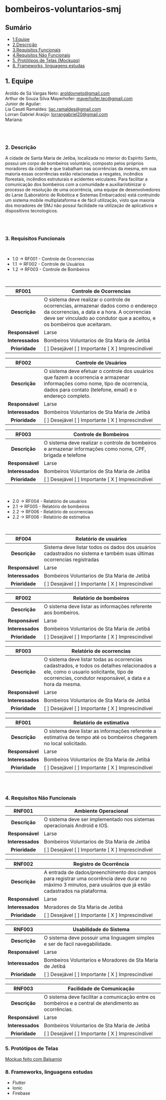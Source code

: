 # bombeiros-voluntarios-smj

## Sumário
- [1.Equipe](#1-equipe)<br>
- [2.Descrição](#2-descrição)<br>
- [3.Requisitos Funcionais](#3-Requisitos-Funcionais)<br>
- [4.Requisitos Não Funcionais](#4-Requisitos-Não-Funcionais)<br>
- [5. Protótipos de Telas (Mockups)](#5-Protótipos-de-Telas)<br>
- [8. Frameworks, linguagens estudas](#8-Frameworks-linguagens-estudas)<br>

## 1. Equipe

Aroldo de Sá Vargas Neto: aroldovneto@gmail.com<br>
Arthur de Souza Silva Mayerhofer: mayerhofer.tec@gmail.com <br>
Junior de Aguilar: <br>
Lia Casati Ramaldes: liac.ramaldes@gmail.com<br>
Lorran Gabriel Araújo: lorrangabriel20@gmail.com<br>
Mariana: <br>


<br><br>
### 2. Descrição

   A cidade de Santa Maria de Jetiba, localizada no interior do Espirito Santo, possui um corpo de bombeiros voluntário, composto pelos próprios moradores da cidade e que trabalham nas ocorrências da mesma, em sua maioria essas ocorrências estão relacionadas a resgates, incêndios florestais, incêndios estruturais e acidentes veiculares. Para facilitar a comunicação dos bombeiros com a comunidade e auxiliar/otimizar o processo de resolução de uma ocorrência, uma equipe de desenvolvedores do Larse (Laboratório de Robótica e Sistemas Embarcados) está contruindo  um sistema mobile multiplataforma e de fácil utilização, visto que maioria dos moradores de SMJ não possui facilidade na utilização de aplicativos e dispositivos tecnologicos. 
 


<br><br>
### 3. Requisitos Funcionais

<br>

- 1.0 -> RF001 - Controle de Ocorrenccias
- 1.1 -> RF002 - Controle de Usuários
- 1.2 -> RF003 - Controle de Bombeiros

<br>

__RF001__ | __Controle de Ocorrencias__ |
:---------: | ---------- | 
| __Descrição__ | O sistema deve realizar o controle de ocorrencias, armazenar dados como o endereço da ocorrencias, a data e a hora. A ocorrencias deve ser vinculado ao condutor que a aceitou, e os bombeiros que aceitaram.|
__Responsável__ |  Larse  |
__Interessados__ |   Bombeiros Voluntarios de Sta Maria de Jetibá     |
__Prioridade__ | [ ] Desejável   [ ] Importante    [ X ] Imprescindível   |


__RF002__ | __Controle de Usuários__ |
:---------: | ---------- | 
| __Descrição__ | O sistema deve efetuar o controle dos usuários que fazem a ocorrencia e armazenar informações como nome, tipo de ocorrencia, dados para contato (telefone, email) e o endereço completo.|
__Responsável__ |  Larse  |
__Interessados__ |   Bombeiros Voluntarios de Sta Maria de Jetibá     |
__Prioridade__ | [ ] Desejável   [ ] Importante    [ X ] Imprescindível   |


__RF003__ | __Controle de Bombeiros__ |
:---------: | ---------- | 
| __Descrição__ | O sistema deve realizar o controle de bombeiros e armazenar informações como nome, CPF, brigada e telefone|
__Responsável__ |  Larse  |
__Interessados__ |   Bombeiros Voluntarios de Sta Maria de Jetibá     |
__Prioridade__ | [ ] Desejável   [ ] Importante    [ X ] Imprescindível   |

<br>

- 2.0 -> RF004 - Relatório de usuários
- 2.1 -> RF005 - Relatório de bombeiros
- 2.2 -> RF006 - Relatório de ocorrencias
- 2.2 -> RF006 - Relatório de estimativa

<br>

__RF004__ | __Relatório de usuários__ |
:---------: | ---------- | 
| __Descrição__ | Sistema deve listar todos os dados dos usuários cadastrados no sistema e também suas últimas ocorrencias registradas|
__Responsável__ |  Larse  |
__Interessados__ |   Bombeiros Voluntarios de Sta Maria de Jetibá     |
__Prioridade__ | [ ] Desejável   [ ] Importante    [ X ] Imprescindível   |


__RF002__ | __Relatório de bombeiros__ |
:---------: | ---------- | 
| __Descrição__ | O sistema deve listar as informações referente aos bombeiros.|
__Responsável__ |  Larse  |
__Interessados__ |   Bombeiros Voluntarios de Sta Maria de Jetibá     |
__Prioridade__ | [ ] Desejável   [ ] Importante    [ X ] Imprescindível   |

__RF003__ | __Relatório de ocorrencias__ |
:---------: | ---------- | 
| __Descrição__ | O sistema deve listar todas as ocorrencias cadastrados, e todos os detalhes relacionados a ele, como o usuario solicitante, tipo de ocorrencias, condutor responsável, a data e a hora da mesma.| 
__Responsável__ |  Larse  |
__Interessados__ |   Bombeiros Voluntarios de Sta Maria de Jetibá     |
__Prioridade__ | [ ] Desejável   [ ] Importante    [ X ] Imprescindível   |


__RF001__ | __Relatório de estimativa__ |
:---------: | ---------- | 
| __Descrição__ | O sistema deve listar as informações referente a estimativa de tempo até os bombeiros chegarem no local solicitado.|
__Responsável__ |  Larse  |
__Interessados__ |   Bombeiros Voluntarios de Sta Maria de Jetibá     |
__Prioridade__ | [ ] Desejável   [ ] Importante    [ X ] Imprescindível   |

<br><br>
### 4. Requisitos Não Funcionais

__RNF001__ | __Ambiente Operacional__ |
:---------: | ---------- | 
| __Descrição__ | O sistema deve ser implementado nos sistemas operacionais Android e IOS.|
__Responsável__ |  Larse  |
__Interessados__ |   Bombeiros Voluntarios de Sta Maria de Jetibá     |
__Prioridade__ | [ ] Desejável   [ ] Importante    [ X ] Imprescindível   |

__RNF002__ | __Registro de Ocorrência__ |
:---------: | ---------- | 
| __Descrição__ | A entrada de dados/preenchimento dos campos para registrar uma ocorrência deve durar no máximo 3 minutos, para usuários que já estão cadastrados na plataforma.|
__Responsável__ |  Larse  |
__Interessados__ |   Moradores de Sta Maria de Jetibá     |
__Prioridade__ | [ ] Desejável   [ ] Importante    [ X ] Imprescindível   |

__RNF003__ | __Usabilidade do Sistema__ |
:---------: | ---------- | 
| __Descrição__ | O sistema deve possuir uma linguagem simples e ser de facil navegabilidade.|
__Responsável__ |  Larse  |
__Interessados__ |   Bombeiros Voluntarios e Moradores de Sta Maria de Jetibá     |
__Prioridade__ | [ ] Desejável   [ ] Importante    [ X ] Imprescindível   |

__RNF003__ | __Facilidade de Comunicação__ |
:---------: | ---------- | 
| __Descrição__ | O sistema deve facilitar a comunicação entre os bombeiros e a central de atendimento as ocorrências.|
__Responsável__ |  Larse  |
__Interessados__ |   Bombeiros Voluntarios de Sta Maria de Jetibá     |
__Prioridade__ | [ ] Desejável   [ ] Importante    [ X ] Imprescindível   |

### 5. Protótipos de Telas

[Mockup feito com Balsamiq](pdf's/prototipo_bombeiros.pdf)


### 8. Frameworks, linguagens estudas

- Flutter
- Ionic
- Firebase


